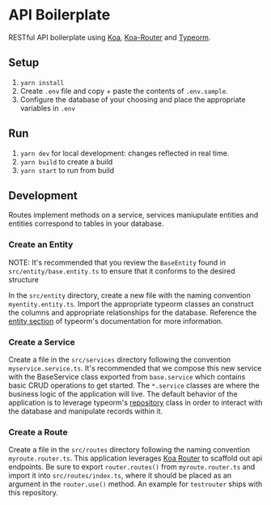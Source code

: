 # API Boilerplate

RESTful API boilerplate using [Koa](https://koajs.com/#introduction), [Koa-Router](https://github.com/ZijianHe/koa-router#module_koa-router) and [Typeorm](https://typeorm.io/).

## Setup

1. `yarn install`
2. Create `.env` file and copy + paste the contents of `.env.sample`.
3. Configure the database of your choosing and place the appropriate variables in `.env`

## Run

1. `yarn dev` for local development: changes reflected in real time.
2. `yarn build` to create a build
3. `yarn start` to run from build

## Development

Routes implement methods on a service, services maniupulate entities and entities correspond to tables in your database.

### Create an Entity

NOTE: It's recommended that you review the `BaseEntity` found in `src/entity/base.entity.ts` to ensure that it conforms to the desired structure

In the `src/entity` directory, create a new file with the naming convention `myentity.entity.ts`. Import the appropriate typeorm classes an construct the columns and appropriate relationships for the database. Reference the [entity section](https://typeorm.io/entities) of typeorm's documentation for more information.

### Create a Service

Create a file in the `src/services` directory following the convention `myservice.service.ts`. It's recommended that we compose this new service with the BaseService class exported from `base.service` which contains basic CRUD operations to get started. The `*.service` classes are where the business logic of the application will live. The default behavior of the application is to leverage typeorm's [repository](https://typeorm.io/repository-api#repository-api) class in order to interact with the database and manipulate records within it.

### Create a Route

Create a file in the `src/routes` directory following the naming convention `myroute.router.ts`. This application leverages [Koa Router](https://github.com/ZijianHe/koa-router#module_koa-router) to scaffold out api endpoints. Be sure to export `router.routes()` from `myroute.router.ts` and import it into `src/routes/index.ts`, where it should be placed as an argument in the `router.use()` method. An example for `testrouter` ships with this repository.
